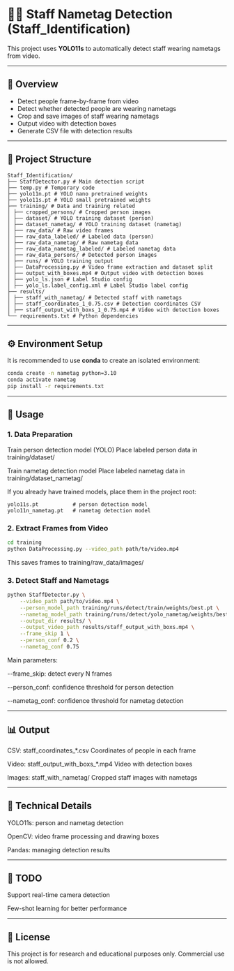 # 🧍‍♂️ Staff Nametag Detection (Staff_Identification)

This project uses **YOLO11s** to automatically detect staff wearing nametags from video.

---

## 📌 Overview

- Detect people frame-by-frame from video
- Detect whether detected people are wearing nametags
- Crop and save images of staff wearing nametags
- Output video with detection boxes
- Generate CSV file with detection results

---

## 📂 Project Structure

```
Staff_Identification/
├── StaffDetector.py # Main detection script
├── temp.py # Temporary code
├── yolo11n.pt # YOLO nano pretrained weights
├── yolo11s.pt # YOLO small pretrained weights
├── training/ # Data and training related
│ ├── cropped_persons/ # Cropped person images
│ ├── dataset/ # YOLO training dataset (person)
│ ├── dataset_nametag/ # YOLO training dataset (nametag)
│ ├── raw_data/ # Raw video frames
│ ├── raw_data_labeled/ # Labeled data (person)
│ ├── raw_data_nametag/ # Raw nametag data
│ ├── raw_data_nametag_labeled/ # Labeled nametag data
│ ├── raw_data_persons/ # Detected person images
│ ├── runs/ # YOLO training output
│ ├── DataProcessing.py # Video frame extraction and dataset split
│ ├── output_with_boxes.mp4 # Output video with detection boxes
│ ├── yolo_ls.json # Label Studio config
│ ├── yolo_ls.label_config.xml # Label Studio label config
├── results/
│ ├── staff_with_nametag/ # Detected staff with nametags
│ ├── staff_coordinates_1_0.75.csv # Detection coordinates CSV
│ ├── staff_output_with_boxs_1_0.75.mp4 # Video with detection boxes
└── requirements.txt # Python dependencies
```

---

## ⚙️ Environment Setup

It is recommended to use **conda** to create an isolated environment:

```bash
conda create -n nametag python=3.10
conda activate nametag
pip install -r requirements.txt
```

---

## 🚀 Usage

### 1. Data Preparation
Train person detection model (YOLO)
Place labeled person data in training/dataset/

Train nametag detection model
Place labeled nametag data in training/dataset_nametag/

If you already have trained models, place them in the project root:

```arduino
yolo11s.pt           # person detection model
yolo11n_nametag.pt   # nametag detection model
```
### 2. Extract Frames from Video
```bash
cd training
python DataProcessing.py --video_path path/to/video.mp4
```
This saves frames to training/raw_data/images/

### 3. Detect Staff and Nametags
```bash
python StaffDetector.py \
    --video_path path/to/video.mp4 \
    --person_model_path training/runs/detect/train/weights/best.pt \
    --nametag_model_path training/runs/detect/yolo_nametag/weights/best.pt \
    --output_dir results/ \
    --output_video_path results/staff_output_with_boxs.mp4 \
    --frame_skip 1 \
    --person_conf 0.2 \
    --nametag_conf 0.75
```
Main parameters:

--frame_skip: detect every N frames

--person_conf: confidence threshold for person detection

--nametag_conf: confidence threshold for nametag detection

---

## 📊 Output

CSV: staff_coordinates_*.csv
Coordinates of people in each frame

Video: staff_output_with_boxs_*.mp4
Video with detection boxes

Images: staff_with_nametag/
Cropped staff images with nametags

---

## 🧠 Technical Details

YOLO11s: person and nametag detection

OpenCV: video frame processing and drawing boxes

Pandas: managing detection results

---

## 📌 TODO

 Support real-time camera detection

 Few-shot learning for better performance

---

## 📜 License

This project is for research and educational purposes only. Commercial use is not allowed.

